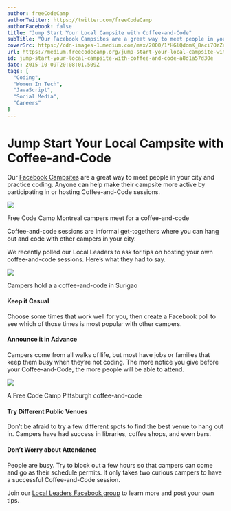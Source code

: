 ```yaml
---
author: freeCodeCamp
authorTwitter: https://twitter.com/freeCodeCamp
authorFacebook: false
title: "Jump Start Your Local Campsite with Coffee-and-Code"
subTitle: "Our Facebook Campsites are a great way to meet people in your city and practice coding. Anyone can help make their campsite more active b..."
coverSrc: https://cdn-images-1.medium.com/max/2000/1*HGlQdomK_8aci7OzZe7bEA.jpeg
url: https://medium.freecodecamp.org/jump-start-your-local-campsite-with-coffee-and-code-a8d1a57d30e
id: jump-start-your-local-campsite-with-coffee-and-code-a8d1a57d30e
date: 2015-10-09T20:08:01.509Z
tags: [
  "Coding",
  "Women In Tech",
  "JavaScript",
  "Social Media",
  "Careers"
]
---
```

# Jump Start Your Local Campsite with Coffee-and-Code

Our [Facebook Campsites](https://github.com/FreeCodeCamp/FreeCodeCamp/wiki/List-of-Free-Code-Camp-city-based-Campsites) are a great way to meet people in your city and practice coding. Anyone can help make their campsite more active by participating in or hosting Coffee-and-Code sessions.



![](https://cdn-images-1.medium.com/max/1600/1*q3xW0KPIBO3CBFkCWMee2g.jpeg)

Free Code Camp Montreal campers meet for a coffee-and-code



Coffee-and-code sessions are informal get-togethers where you can hang out and code with other campers in your city.

We recently polled our Local Leaders to ask for tips on hosting your own coffee-and-code sessions. Here’s what they had to say.



![](https://cdn-images-1.medium.com/max/1600/0*ibU3e-AkGWyRuOGd.jpg)

Campers hold a a coffee-and-code in Surigao



#### Keep it Casual

Choose some times that work well for you, then create a Facebook poll to see which of those times is most popular with other campers.

#### Announce it in Advance

Campers come from all walks of life, but most have jobs or families that keep them busy when they’re not coding. The more notice you give before your Coffee-and-Code, the more people will be able to attend.



![](https://cdn-images-1.medium.com/max/1600/1*8tpxx8moMA8LVuBGlUaxEA.jpeg)

A Free Code Camp Pittsburgh coffee-and-code



#### Try Different Public Venues

Don’t be afraid to try a few different spots to find the best venue to hang out in. Campers have had success in libraries, coffee shops, and even bars.

#### Don’t Worry about Attendance

People are busy. Try to block out a few hours so that campers can come and go as their schedule permits. It only takes two curious campers to have a successful Coffee-and-Code session.

Join our [Local Leaders Facebook group](https://www.facebook.com/groups/freecodecampers/) to learn more and post your own tips.








